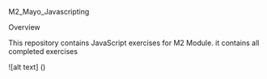 M2_Mayo_Javascripting

Overview

This repository contains JavaScript exercises for M2 Module. it contains all completed exercises

![alt text] ()

